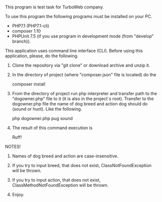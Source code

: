 This program is test task for TurboWeb company.

To use this program the following programs must be installed on your PC.

 - PHP7.1 (PHP7.1-cli)
 - composer 1.10
 - PHPUnit 7.5 (if you use program in development mode (from "develop"
   branch)).

This application uses command line interface (CLI). Before using this
application, please, do the following.

1. Clone the repository via "git clone" or download archive and unzip it.
2. In the directory of project (where "composer.json" file is located)
   do the


    composer install

3. From the directory of project run php interpreter and transfer
   path to the "dogowner.php" file to it (it is also in the project`s
   root). Transfer to the dogowner.php file the name of dog breed and
   action dog should do (sound or hunt). Like the following.


    php dogowner.php pug sound

4. The result of this command execution is


    Ruff!

NOTES!
 1. Names of dog breed and action are case-insensitive.
 2. If you try to input breed, that does not exist,
    ClassNotFoundException will be thrown.
 3. If you try to input action, that does not exist,
    ClassMethodNotFoundException will be thrown.


5. Enjoy.